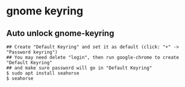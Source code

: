gnome keyring
=============

## Auto unlock gnome-keyring

    ## Create "Default Keyring" and set it as default (click: "+" -> "Password keyring")
    ## You may need delete "login", then run google-chrome to create "Default Keyring"
    ## and make sure password will go in "Default Keyring"
    $ sudo apt install seahorse
    $ seahorse
